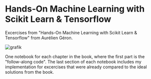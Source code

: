 # Hands-On Machine Learning with Scikit Learn &amp; Tensorflow
Excercises from "Hands-On Machine Learning with Scikit Learn &amp; Tensorflow" from Aurélien Géron.

![grafik](https://user-images.githubusercontent.com/56193448/204150880-5966e8c4-5c53-442d-a348-0922294d5c8e.png)

One notebook for each chapter in the book, where the first part is the "follow-along code". The last section of each notebook includes
my implementation for excercises that were already compared to the ideal solutions from the book.
